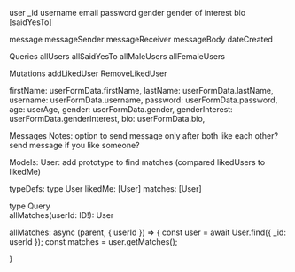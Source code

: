 user 
  _id
  username
  email
  password
  gender
  gender of interest
  bio
  [saidYesTo]

message
  messageSender
  messageReceiver 
  messageBody
  dateCreated


  Queries
    allUsers
    allSaidYesTo
    allMaleUsers
    allFemaleUsers
    
    
  Mutations
    addLikedUser
    RemoveLikedUser



  firstName: userFormData.firstName,
				lastName: userFormData.lastName,
				username: userFormData.username,
				password: userFormData.password,
				age: userAge,
				gender: userFormData.gender,
				genderInterest: userFormData.genderInterest,
				bio: userFormData.bio,


Messages Notes:
  option to send message only after both like each other?
  send message if you like someone?

Models:
  User:
    add prototype to find matches (compared likedUsers to likedMe)

typeDefs:
  type User
    likedMe: [User]
    matches: [User]
  
  type Query  
    allMatches(userId: ID!): User
  
  allMatches: async (parent, { userId }) => {
    const user = await User.find({ _id: userId });
    const matches = user.getMatches();

    

  }